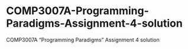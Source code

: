# COMP3007A-Programming-Paradigms-Assignment-4-solution
COMP3007A “Programming Paradigms” Assignment 4 solution
